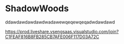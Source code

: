 # ShadowWoods


ddawdawdawdawdwadawewqeqewqeqadwdawdawd



https://prod.liveshare.vsengsaas.visualstudio.com/join?C1FEAF816B8FB285CB7AFE006F117D03A72C
